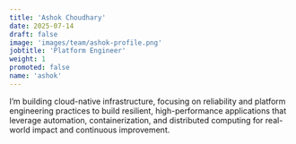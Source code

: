 ```yaml
---
title: 'Ashok Choudhary'
date: 2025-07-14
draft: false
image: 'images/team/ashok-profile.png'
jobtitle: 'Platform Engineer'
weight: 1
promoted: false
name: 'ashok'
---
```


I’m building cloud-native infrastructure, focusing on reliability and platform engineering practices to build resilient, high-performance applications that leverage automation, containerization, and distributed computing for real-world impact and continuous improvement.
